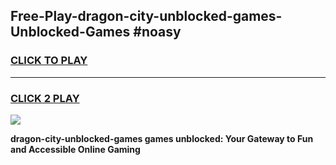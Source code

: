 
## Free-Play-dragon-city-unblocked-games-Unblocked-Games #noasy
<h3>
<a href="https://news.freeplayer.one?title=dragon-city-unblocked-games&ref=8M">CLICK TO PLAY</a></h3>
<hr>

<h3>
<a href="https://news.freeplayer.one?title=dragon-city-unblocked-games&ref=8M">CLICK 2 PLAY</a>
  
</h3>

<a href="https://news.freeplayer.one?title=dragon-city-unblocked-games&ref=8M"><img src="https://clearcache.store/games.png"></a>


**dragon-city-unblocked-games games unblocked: Your Gateway to Fun and Accessible Online Gaming**

